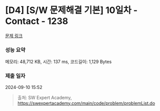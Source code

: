 # [D4] [S/W 문제해결 기본] 10일차 - Contact - 1238 

[문제 링크](https://swexpertacademy.com/main/code/problem/problemDetail.do?contestProbId=AV15B1cKAKwCFAYD) 

### 성능 요약

메모리: 48,712 KB, 시간: 137 ms, 코드길이: 1,129 Bytes

### 제출 일자

2024-09-10 15:52



> 출처: SW Expert Academy, https://swexpertacademy.com/main/code/problem/problemList.do